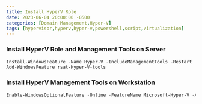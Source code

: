 ```yaml
---
title: Install HyperV Role
date: 2023-06-04 20:00:00 -0500
categories: [Domain Management,Hyper-V]
tags: [hypervisor,hyperv,hyper-v,powershell,script,virtualization]
---
```


### Install HyperV Role and Management Tools on Server
```powershell
Install-WindowsFeature -Name Hyper-V -IncludeManagementTools -Restart
Add-WindowsFeature rsat-Hyper-V-tools

```

### Install HyperV Management Tools on Workstation
```powershell
Enable-WindowsOptionalFeature -Online -FeatureName Microsoft-Hyper-V -All

```